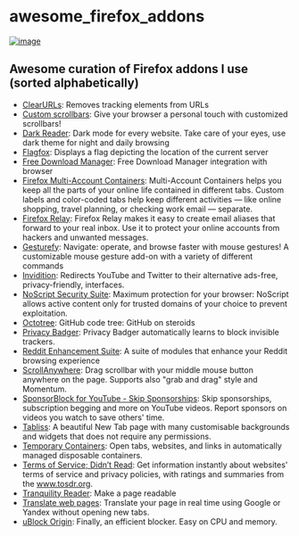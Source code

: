 # awesome_firefox_addons
[![image](https://user-images.githubusercontent.com/54220235/133907123-3e22c337-1b2b-4e65-80f0-7e242711cdbf.png) ](https://addons.mozilla.org)

## Awesome curation of Firefox addons I use (sorted alphabetically)


- [ClearURLs](https://addons.mozilla.org/en-US/firefox/addon/clearurls/): Removes tracking elements from URLs
- [Custom scrollbars](https://addons.mozilla.org/en-US/firefox/addon/custom-scrollbars/): Give your browser a personal touch with customized scrollbars!
- [Dark Reader](https://addons.mozilla.org/en-US/firefox/addon/darkreader/): Dark mode for every website. Take care of your eyes, use dark theme for night and daily browsing
- [Flagfox](https://addons.mozilla.org/en-US/firefox/addon/flagfox/): Displays a flag depicting the location of the current server
- [Free Download Manager](https://addons.mozilla.org/en-US/firefox/addon/free-download-manager-addon/): Free Download Manager integration with browser
- [Firefox Multi-Account Containers](https://addons.mozilla.org/en-US/firefox/addon/multi-account-containers/): Multi-Account Containers helps you keep all the parts of your online life contained in different tabs. Custom labels and color-coded tabs help keep different activities — like online shopping, travel planning, or checking work email — separate.
- [Firefox Relay](https://addons.mozilla.org/en-US/firefox/addon/private-relay/): Firefox Relay makes it easy to create email aliases that forward to your real inbox. Use it to protect your online accounts from hackers and unwanted messages.
- [Gesturefy](https://addons.mozilla.org/en-US/firefox/addon/gesturefy/): Navigate: operate, and browse faster with mouse gestures! A customizable mouse gesture add-on with a variety of different commands
- [Invidition](https://addons.mozilla.org/en-US/firefox/addon/invidition/): Redirects YouTube and Twitter to their alternative ads-free, privacy-friendly, interfaces.
- [NoScript Security Suite](https://addons.mozilla.org/en-US/firefox/addon/noscript/): Maximum protection for your browser: NoScript allows active content only for trusted domains of your choice to prevent exploitation.
- [Octotree](https://addons.mozilla.org/en-US/firefox/addon/octotree/): GitHub code tree: GitHub on steroids
- [Privacy Badger](https://addons.mozilla.org/en-US/firefox/addon/privacy-badger17/): Privacy Badger automatically learns to block invisible trackers.
- [Reddit Enhancement Suite](https://addons.mozilla.org/en-US/firefox/addon/reddit-enhancement-suite/): A suite of modules that enhance your Reddit browsing experience
- [ScrollAnywhere](https://addons.mozilla.org/en-US/firefox/addon/scroll_anywhere/): Drag scrollbar with your middle mouse button anywhere on the page. Supports also "grab and drag" style and Momentum.
- [SponsorBlock for YouTube - Skip Sponsorships](https://addons.mozilla.org/en-US/firefox/addon/sponsorblock/?utm_source=addons.mozilla.org&utm_medium=referral&utm_content=homepage-primary-hero): Skip sponsorships, subscription begging and more on YouTube videos. Report sponsors on videos you watch to save others' time.
- [Tabliss](https://addons.mozilla.org/en-US/firefox/addon/tabliss/): A beautiful New Tab page with many customisable backgrounds and widgets that does not require any permissions.
- [Temporary Containers](https://addons.mozilla.org/en-US/firefox/addon/temporary-containers/): Open tabs, websites, and links in automatically managed disposable containers.
- [Terms of Service; Didn’t Read](https://addons.mozilla.org/en-US/firefox/addon/terms-of-service-didnt-read/): Get information instantly about websites' terms of service and privacy policies, with ratings and summaries from the www.tosdr.org.
- [Tranquility Reader](https://addons.mozilla.org/en-US/firefox/addon/tranquility-1/): Make a page readable
- [Translate web pages](https://addons.mozilla.org/en-US/firefox/addon/traduzir-paginas-web/): Translate your page in real time using Google or Yandex without opening new tabs.
- [uBlock Origin](https://addons.mozilla.org/en-US/firefox/addon/ublock-origin/): Finally, an efficient blocker. Easy on CPU and memory.



